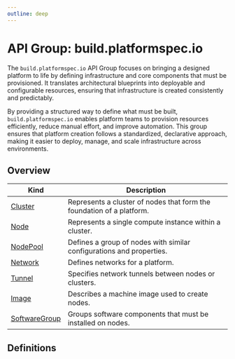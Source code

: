 ```yaml
---
outline: deep
---
```


# API Group: build.platformspec.io
The `build.platformspec.io` API Group focuses on bringing a designed platform to life by defining infrastructure and core components that must be provisioned.  It translates architectural blueprints into deployable and configurable resources, ensuring that infrastructure is created consistently and predictably.

By providing a structured way to define what must be built, `build.platformspec.io` enables platform teams to provision resources efficiently, reduce manual effort, and improve automation.  This group ensures that platform creation follows a standardized, declarative approach, making it easier to deploy, manage, and scale infrastructure across environments.

## Overview
| Kind | Description |
| --- | --- |
| [Cluster](#cluster) | Represents a cluster of nodes that form the foundation of a platform. |
| [Node](#node) | Represents a single compute instance within a cluster. |
| [NodePool](#nodepool) | Defines a group of nodes with similar configurations and properties. |
| [Network](#network) | Defines networks for a platform. |
| [Tunnel](#tunnel) | Specifies network tunnels between nodes or clusters. |
| [Image](#image) | Describes a machine image used to create nodes. |
| [SoftwareGroup](#softwaregroup) | Groups software components that must be installed on nodes. |

## Definitions
